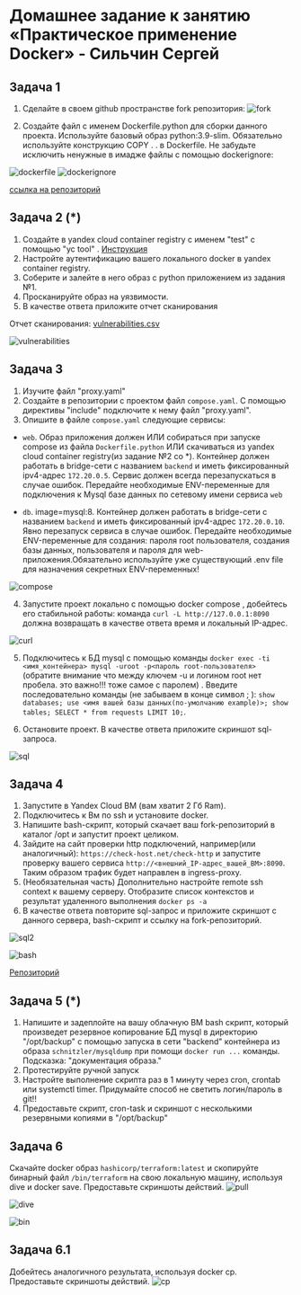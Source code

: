 # Домашнее задание к занятию «Практическое применение Docker» - Сильчин Сергей
## Задача 1 

1. Сделайте в своем github пространстве fork репозитория:
![fork](https://github.com/user-attachments/assets/e8304c50-4ee9-4184-93ae-aca9fb69e0dd)

2. Создайте файл с именем Dockerfile.python для сборки данного проекта. Используйте базовый образ python:3.9-slim. Обязательно используйте конструкцию COPY . . в Dockerfile. Не забудьте исключить ненужные в имадже файлы с помощью dockerignore:

 ![dockerfile](https://github.com/user-attachments/assets/f6673d6c-4640-4d5a-8dc7-6fa95c4145ac)
 ![dockerignore](https://github.com/user-attachments/assets/12e79021-b398-4ba3-a6f3-1e0d1c61d3ca)

 [ссылка на репозиторий](https://github.com/Daimero88/shvirtd-example-python/tree/main)

## Задача 2 (*)
1. Создайте в yandex cloud container registry с именем "test" с помощью "yc tool" . [Инструкция](https://cloud.yandex.ru/ru/docs/container-registry/quickstart/?from=int-console-help)
2. Настройте аутентификацию вашего локального docker в yandex container registry.
3. Соберите и залейте в него образ с python приложением из задания №1.
4. Просканируйте образ на уязвимости.
5. В качестве ответа приложите отчет сканирования

Отчет сканирования:
[vulnerabilities.csv](https://github.com/user-attachments/files/18538770/vulnerabilities.csv)

![vulnerabilities](https://github.com/user-attachments/assets/4338320c-c7a3-4241-b4aa-75c3335cee53)

## Задача 3
1. Изучите файл "proxy.yaml"
2. Создайте в репозитории с проектом файл ```compose.yaml```. С помощью директивы "include" подключите к нему файл "proxy.yaml".
3. Опишите в файле ```compose.yaml``` следующие сервисы: 

- ```web```. Образ приложения должен ИЛИ собираться при запуске compose из файла ```Dockerfile.python``` ИЛИ скачиваться из yandex cloud container registry(из задание №2 со *). Контейнер должен работать в bridge-сети с названием ```backend``` и иметь фиксированный ipv4-адрес ```172.20.0.5```. Сервис должен всегда перезапускаться в случае ошибок.
Передайте необходимые ENV-переменные для подключения к Mysql базе данных по сетевому имени сервиса ```web``` 

- ```db```. image=mysql:8. Контейнер должен работать в bridge-сети с названием ```backend``` и иметь фиксированный ipv4-адрес ```172.20.0.10```. Явно перезапуск сервиса в случае ошибок. Передайте необходимые ENV-переменные для создания: пароля root пользователя, создания базы данных, пользователя и пароля для web-приложения.Обязательно используйте уже существующий .env file для назначения секретных ENV-переменных!

![compose](https://github.com/user-attachments/assets/09eb433e-4b44-4561-ad31-868b6d24ec37)

4. Запустите проект локально с помощью docker compose , добейтесь его стабильной работы: команда ```curl -L http://127.0.0.1:8090``` должна возвращать в качестве ответа время и локальный IP-адрес.

![curl](https://github.com/user-attachments/assets/c7fa9ac5-6b32-42cd-8582-532731db94e5)

5. Подключитесь к БД mysql с помощью команды ```docker exec -ti <имя_контейнера> mysql -uroot -p<пароль root-пользователя>```(обратите внимание что между ключем -u и логином root нет пробела. это важно!!! тоже самое с паролем) . Введите последовательно команды (не забываем в конце символ ; ): ```show databases; use <имя вашей базы данных(по-умолчанию example)>; show tables; SELECT * from requests LIMIT 10;```.

6. Остановите проект. В качестве ответа приложите скриншот sql-запроса.

![sql](https://github.com/user-attachments/assets/18338d2d-3a10-47b3-afc6-571d5931ddd4)


## Задача 4
1. Запустите в Yandex Cloud ВМ (вам хватит 2 Гб Ram).
2. Подключитесь к Вм по ssh и установите docker.
3. Напишите bash-скрипт, который скачает ваш fork-репозиторий в каталог /opt и запустит проект целиком.
4. Зайдите на сайт проверки http подключений, например(или аналогичный): ```https://check-host.net/check-http``` и запустите проверку вашего сервиса ```http://<внешний_IP-адрес_вашей_ВМ>:8090```. Таким образом трафик будет направлен в ingress-proxy.
5. (Необязательная часть) Дополнительно настройте remote ssh context к вашему серверу. Отобразите список контекстов и результат удаленного выполнения ```docker ps -a```
6. В качестве ответа повторите sql-запрос и приложите скриншот с данного сервера, bash-скрипт и ссылку на fork-репозиторий.

![sql2](https://github.com/user-attachments/assets/61b41a46-1c1f-45b5-82d9-a31bac8e8f3d)

![bash](https://github.com/user-attachments/assets/991cb031-ed37-4958-89e1-9a92a77120cd)

[Репозиторий](https://github.com/Daimero88/shvirtd-example-python)

## Задача 5 (*)
1. Напишите и задеплойте на вашу облачную ВМ bash скрипт, который произведет резервное копирование БД mysql в директорию "/opt/backup" с помощью запуска в сети "backend" контейнера из образа ```schnitzler/mysqldump``` при помощи ```docker run ...``` команды. Подсказка: "документация образа."
2. Протестируйте ручной запуск
3. Настройте выполнение скрипта раз в 1 минуту через cron, crontab или systemctl timer. Придумайте способ не светить логин/пароль в git!!
4. Предоставьте скрипт, cron-task и скриншот с несколькими резервными копиями в "/opt/backup"

## Задача 6
Скачайте docker образ ```hashicorp/terraform:latest``` и скопируйте бинарный файл ```/bin/terraform``` на свою локальную машину, используя dive и docker save.
Предоставьте скриншоты действий.
![pull](https://github.com/user-attachments/assets/e7464b72-4580-4857-b269-49687b2005ed)

![dive](https://github.com/user-attachments/assets/4c0d8cbe-0c59-448b-a8c4-f756d4627383)

![bin](https://github.com/user-attachments/assets/5692ef6c-c3c8-4b0c-83c2-95474fe57277)


## Задача 6.1
Добейтесь аналогичного результата, используя docker cp.  
Предоставьте скриншоты действий.
![cp](https://github.com/user-attachments/assets/1d80db3b-86a4-4499-9127-fa5b7384b7e1)


